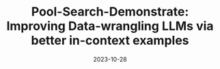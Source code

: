 ---
title: 'Pool-Search-Demonstrate: Improving Data-wrangling LLMs via better in-context examples'
excerpt: 'Changho Shin\*, **Joon Suk Huh**\*, Ellina Choi, *NeurIPS 2023 2nd Table Representation Learning Workshop*.'
collection: publications
link: 'https://openreview.net/pdf?id=6Kb3pE9nWQ'
date: 2023-10-28
---